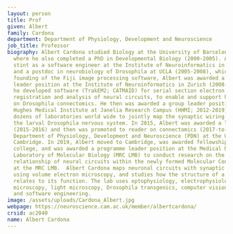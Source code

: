 ```yaml
---
layout: person
title: Prof
given: Albert
family: Cardona
department: Department of Physiology, Development and Neuroscience
job_title: Professor
biography: Albert Cardona studied Biology at the University of Barcelona (1996-2000),
  where he also completed a PhD in Developmental Biology (2000-2005). After a short
  stint as a software engineer at the Institute of Neuroinformatics in Zurich (2005)
  and a postdoc in neurobiology of Drosophila at UCLA (2005-2008), which led to the
  founding of the Fiji image processing software, Albert was awarded a junior group
  leader position at the Institute of Neuroinformatics in Zurich (2008-2011) where
  he developed software (TrakEM2; CATMAID) for serial section electron microscopy
  registration and analysis of neural circuits, to enable and support his research
  on Drosophila connectomics. He then was awarded a group leader position at the Howard
  Hughes Medical Institute at Janelia Research Campus (HHMI; 2012-2019) where he organized
  dozens of laboratories world wide to jointly map the synaptic wiring diagram of
  the larval Drosophila nervous system. In 2015, Albert was awarded a lectureship
  (2015-2016) and then was promoted to reader on connectomics (2017-to-date) at the
  Department of Physiology, Development and Neuroscience (PDN) at the Unversity of
  Cambridge. In 2019, Albert moved to Cambridge, was awarded fellowship at Pembroke
  college, and was awarded a programme leader position at the Medical Research Council
  Laboratory of Molecular Biology (MRC LMB) to conduct research on the structure-function
  relationship of neural circuits within the newly formed Molecular Connectomics Inititative
  at the MRC LMB.  Albert Cardona maps neuronal circuits with synaptic resolution
  using volume electron microscopy, and studies how the structure of a neural circuit
  relates to its function. The lab uses optophysiology, electrophysiology, electron
  microscopy, light microscopy, Drosophila transgenics, computer vision, machine learning
  and software engineering.
image: /assets/uploads/Cardona_Albert.jpg
webpage: https://neuroscience.cam.ac.uk/member/albertcardona/
crsid: ac2040
name: Albert Cardona
---
```

